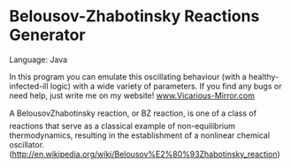 # Belousov-Zhabotinsky Reactions Generator
Language: Java

In this program you can emulate this oscillating behaviour (with a healthy-infected-ill logic) with a wide variety of parameters.
If you find any bugs or need help, just write me on my website! www.Vicarious-Mirror.com

A BelousovZhabotinsky reaction, or BZ reaction, is one of a class of reactions that serve as a classical example of non-equilibrium thermodynamics, resulting in the establishment of a nonlinear chemical oscillator. (http://en.wikipedia.org/wiki/Belousov%E2%80%93Zhabotinsky_reaction)
